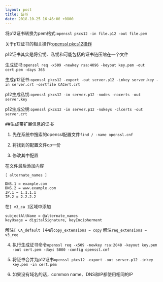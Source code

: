 ```yaml
---
layout: post
title: 证书
date: 2018-10-25 16:46:00 +0800
---
```


将p12证书转换为pem格式:`openssl pkcs12 -in file.p12 -out file.pem`

关于p12证书的相关操作:[openssl pkcs12操作](https://www.openssl.org/docs/man1.1.0/apps/pkcs12.html)

p12证书其实是将公钥、私钥和可能包括的证书链压缩在一个文件

生成证书:`openssl req -x509 -newkey rsa:4096 -keyout key.pem -out cert.pem -days 365`

生成p12证书:`openssl pkcs12 -export -out server.p12 -inkey server.key -in server.crt -certfile CACert.crt`

p12生成私钥:`openssl pkcs12 -in server.p12 -nodes -nocerts -out server.key`

p12生成公钥:`openssl pkcs12 -in server.p12 -nokeys -clcerts -out server.crt`

##生成带扩展信息的证书

1. 先在系统中搜索的openssl配置文件`find / -name openssl.cnf`

2. 将找到的配置文件cp一份

3. 修改其中配置

在文件最后添加内容
```
[ alternate_names ]

DNS.1 = example.com
DNS.2 = www.example.com
IP.1 = 1.1.1.1
IP.2 = 2.2.2.2
```
在`[ v3_ca ]`区域中添加
```
subjectAltName = @alternate_names
keyUsage = digitalSignature, keyEncipherment
```
解注`[ CA_default ]`中的`copy_extensions = copy`
解注`req_extensions = v3_req`

4. 执行生成证书命令`openssl req -x509 -newkey rsa:2048 -keyout key.pem -out cert.pem -days 5000 -config openssl.cnf`

5. 将证书合并为p12证书`openssl pkcs12 -export -out server.p12 -inkey key.pem -in cert.pem`

6. 如果没有域名的话，common name、DNS和IP都使用相同的IP